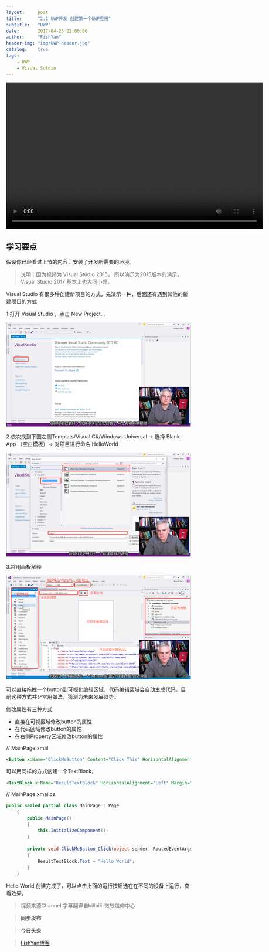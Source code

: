 ```yaml
---
layout:     post
title:      "2.1 UWP开发 创建第一个UWP应用"
subtitle:   "UWP"
date:       2017-04-25 22:00:00
author:     "FishYan"
header-img: "img/UWP-header.jpg" 
catalog:    true
tags:
    - UWP
    - Visual Sutdio
---
```


<video src="http://v3.365yg.com/4f0b5826f36e85dfe685140205c1bbbf/590181db/video/m/220c3f2d22740014b72b0eacabc054a1d8411462c8000014ad5688eff1/" width="700px" height="400px" controls="controls">

</video>


## 学习要点

假设你已经看过上节的内容，安装了开发所需要的环境。

> 说明：因为视频为 Visual Studio 2015， 所以演示为2015版本的演示，Visual Studio 2017 基本上也大同小异。

Visual Studio 有很多种创建新项目的方式，先演示一种，后面还有遇到其他的新建项目的方式

1.打开 Visual Studio ，点击 New Project... 

![创建项目](/img/blog/CreatingFirstUWPApp/vsstart1.png)

2.依次找到下图左侧Templats/Visual C#/Windows Universal -> 选择 Blank App （空白模板）-> 对项目进行命名 HelloWorld

![创建项目](/img/blog/CreatingFirstUWPApp/vsstart2.png)

3.常用面板解释  

![资源管理器](/img/blog/CreatingFirstUWPApp/Solution.png)

可以直接拖拽一个button到可视化编辑区域，代码编辑区域会自动生成代码。目前这种方式并非常用做法，猜测为未来发展趋势。

修改属性有三种方式

- 直接在可视区域修改button的属性
- 在代码区域修改button的属性
- 在右侧Property区域修改button的属性

// MainPage.xmal

```XML
<Button x:Name="ClickMeButton" Content="Click This" HorizontalAlignment="Left" Margin="68,10,0,0" VerticalAlignment="Top" FontSize="16" Click="ClickMeButton_Click"/>
```

可以用同样的方式创建一个TextBlock，
 
 ```XML
<TextBlock x:Name="ResultTextBlock" HorizontalAlignment="Left" Margin="68,100,0,0" TextWrapping="Wrap" Text="" VerticalAlignment="Top" FontSize="64"/>
```

// MainPage.xmal.cs

```C#
public sealed partial class MainPage : Page
    {
        public MainPage()
        {
            this.InitializeComponent();
        }

        private void ClickMeButton_Click(object sender, RoutedEventArgs e)
        {
            ResultTextBlock.Text = "Hello World";
        }
    }
```

Hello World 创建完成了，可以点击上面的运行按钮选在在不同的设备上运行，查看效果。

> 视频来源Channel 字幕翻译自bilibili-微软信仰中心

> **同步发布**

>[今日头条](http://www.toutiao.com/i6413504636874916353/)

>[FishYan博客](http://fishyan.me/2017/04/25/UWP2-1CreatingFirstUWPApp/)